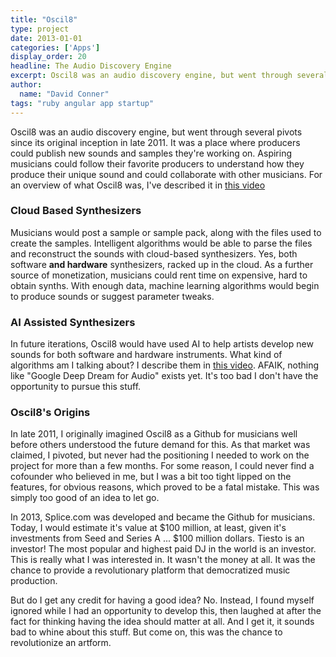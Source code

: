 ```yaml
---
title: "Oscil8"
type: project
date: 2013-01-01
categories: ['Apps']
display_order: 20
headline: The Audio Discovery Engine
excerpt: Oscil8 was an audio discovery engine, but went through several pivots since its original inception in late 2011.  It was a place where producers could publish new sounds and samples they're working on.  Aspiring musicians could follow their favorite producers to understand how they produce their unique sound and could collaborate with other musicians.  In future iterations, Oscil8 would have used AI to help artists develop new sounds for both software and hardware instruments.  In late 2011, I originally imagined Oscil8 as a Github for musicians well before others understood the future demand for this.  As that market was claimed, I pivoted, but never had the positioning I needed to work on the project for more than a few months.
author:
  name: "David Conner"
tags: "ruby angular app startup"
---
```


Oscil8 was an audio discovery engine, but went through several pivots since its original inception in late 2011.  It was a place where producers could publish new sounds and samples they're working on.  Aspiring musicians could follow their favorite producers to understand how they produce their unique sound and could collaborate with other musicians.  For an overview of what Oscil8 was, I've described it in [this video](https://www.youtube.com/watch?v=Xi18MTvq-28)

### Cloud Based Synthesizers

Musicians would post a sample or sample pack, along with the files used to create the samples.  Intelligent algorithms would be able to parse the files and reconstruct the sounds with cloud-based synthesizers.  Yes, both software **and hardware** synthesizers, racked up in the cloud.  As a further source of monetization, musicians could rent time on expensive, hard to obtain synths.  With enough data, machine learning algorithms would begin to produce sounds or suggest parameter tweaks.

### AI Assisted Synthesizers

In future iterations, Oscil8 would have used AI to help artists develop new sounds for both software and hardware instruments.  What kind of algorithms am I talking about?  I describe them in [this video](https://www.youtube.com/watch?v=iAXKiZ5QQHw).  AFAIK, nothing like "Google Deep Dream for Audio" exists yet.  It's too bad I don't have the opportunity to pursue this stuff.

### Oscil8's Origins

In late 2011, I originally imagined Oscil8 as a Github for musicians well before others understood the future demand for this.  As that market was claimed, I pivoted, but never had the positioning I needed to work on the project for more than a few months.  For some reason, I could never find a cofounder who believed in me, but I was a bit too tight lipped on the features, for obvious reasons, which proved to be a fatal mistake.  This was simply too good of an idea to let go.

In 2013, Splice.com was developed and became the Github for musicians.  Today, I would estimate it's value at $100 million, at least, given it's investments from Seed and Series A ...  $100 million dollars.  Tiesto is an investor!  The most popular and highest paid DJ in the world is an investor.  This is really what I was interested in.  It wasn't the money at all.  It was the chance to provide a revolutionary platform that democratized music production.

But do I get any credit for having a good idea?  No. Instead, I found myself ignored while I had an opportunity to develop this, then laughed at after the fact for thinking having the idea should matter at all. And I get it, it sounds bad to whine about this stuff.  But come on, this was the chance to revolutionize an artform.
